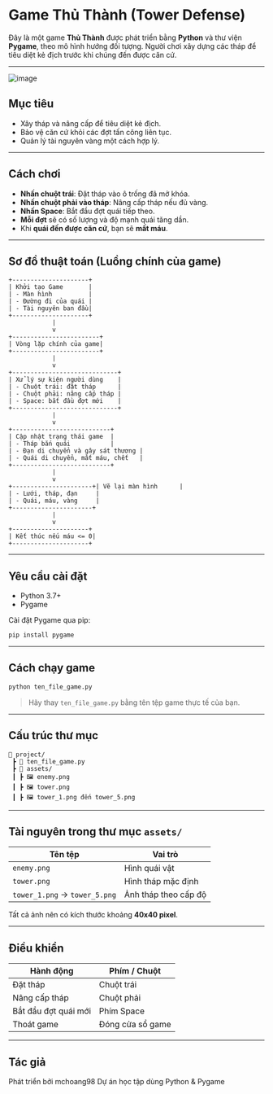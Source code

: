 
# Game Thủ Thành (Tower Defense)

Đây là một game **Thủ Thành** được phát triển bằng **Python** và thư viện **Pygame**, theo mô hình hướng đối tượng. Người chơi xây dựng các tháp để tiêu diệt kẻ địch trước khi chúng đến được căn cứ.

---
![image](https://github.com/user-attachments/assets/55ec2c66-3a27-46c2-ae98-4cfbd8c45117)

## Mục tiêu

- Xây tháp và nâng cấp để tiêu diệt kẻ địch.
- Bảo vệ căn cứ khỏi các đợt tấn công liên tục.
- Quản lý tài nguyên vàng một cách hợp lý.

---

## Cách chơi

- **Nhấn chuột trái**: Đặt tháp vào ô trống đã mở khóa.
- **Nhấn chuột phải vào tháp**: Nâng cấp tháp nếu đủ vàng.
- **Nhấn Space**: Bắt đầu đợt quái tiếp theo.
- **Mỗi đợt** sẽ có số lượng và độ mạnh quái tăng dần.
- Khi **quái đến được căn cứ**, bạn sẽ **mất máu**.

---

## Sơ đồ thuật toán (Luồng chính của game)

```text
+---------------------+
| Khởi tạo Game       |
| - Màn hình          |
| - Đường đi của quái |
| - Tài nguyên ban đầu|
+---------------------+
            |
            v
+------------------------+
| Vòng lặp chính của game|
+------------------------+
            |
            v
+-----------------------------+
| Xử lý sự kiện người dùng    |
| - Chuột trái: đặt tháp      |
| - Chuột phải: nâng cấp tháp |
| - Space: bắt đầu đợt mới    |
+-----------------------------+
            |
            v
+---------------------------+
| Cập nhật trạng thái game  |
| - Tháp bắn quái           |
| - Đạn di chuyển và gây sát thương |
| - Quái di chuyển, mất máu, chết   |
+---------------------------+
            |
            v
+----------------------+| Vẽ lại màn hình      |
| - Lưới, tháp, đạn     |
| - Quái, máu, vàng     |
+----------------------+
            |
            v
+---------------------+
| Kết thúc nếu máu <= 0|
+---------------------+
```

---

## Yêu cầu cài đặt

- Python 3.7+
- Pygame

Cài đặt Pygame qua pip:

```bash
pip install pygame
```

---

## Cách chạy game

```bash
python ten_file_game.py
```

> Hãy thay `ten_file_game.py` bằng tên tệp game thực tế của bạn.

---

## Cấu trúc thư mục

```
📁 project/
 ┣ 📄 ten_file_game.py
 ┣ 📁 assets/
 ┃ ┣ 🖼️ enemy.png
 ┃ ┣ 🖼️ tower.png
 ┃ ┣ 🖼️ tower_1.png đến tower_5.png
```

---

## Tài nguyên trong thư mục `assets/`

| Tên tệp             | Vai trò              |
|---------------------|----------------------|
| `enemy.png`         | Hình quái vật        |
| `tower.png`         | Hình tháp mặc định   |
| `tower_1.png` → `tower_5.png` | Ảnh tháp theo cấp độ |

Tất cả ảnh nên có kích thước khoảng **40x40 pixel**.

---

## Điều khiển

| Hành động                | Phím / Chuột         |
|--------------------------|----------------------|
| Đặt tháp                 | Chuột trái           |
| Nâng cấp tháp            | Chuột phải           |
| Bắt đầu đợt quái mới     | Phím Space           |
| Thoát game               | Đóng cửa sổ game     |

---

## Tác giả

Phát triển bởi mchoang98 
Dự án học tập dùng Python & Pygame  
